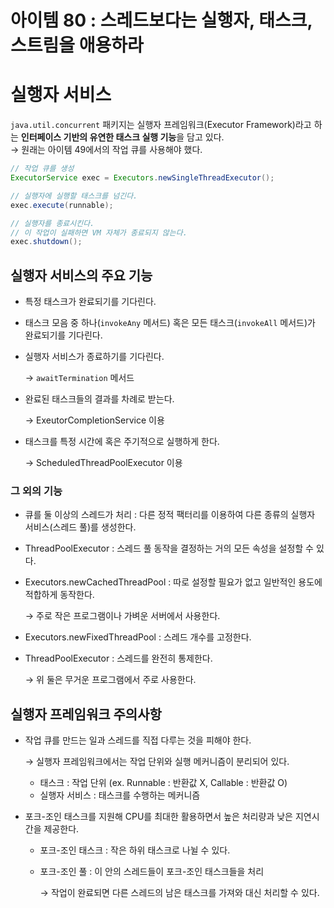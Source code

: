 # 아이템 80 : 스레드보다는 실행자, 태스크, 스트림을 애용하라

# 실행자 서비스

`java.util.concurrent` 패키지는 실행자 프레임워크(Executor Framework)라고 하는 **인터페이스 기반의 유연한 태스크 실행 기능**을 담고 있다. <br>
→ 원래는 아이템 49에서의 작업 큐를 사용해야 했다.

```java
// 작업 큐를 생성
ExecutorService exec = Executors.newSingleThreadExecutor();

// 실행자에 실행할 태스크를 넘긴다.
exec.execute(runnable);

// 실행자를 종료시킨다. 
// 이 작업이 실패하면 VM 자체가 종료되지 않는다.
exec.shutdown();
```

## 실행자 서비스의 주요 기능

- 특정 태스크가 완료되기를 기다린다.
- 태스크 모음 중 하나(`invokeAny` 메서드) 혹은 모든 태스크(`invokeAll` 메서드)가 완료되기를 기다린다.
- 실행자 서비스가 종료하기를 기다린다.
    
    → `awaitTermination` 메서드
    
- 완료된 태스크들의 결과를 차례로 받는다.
    
    → ExeutorCompletionService 이용
    
- 태스크를 특정 시간에 혹은 주기적으로 실행하게 한다.
    
    → ScheduledThreadPoolExecutor 이용
    

### 그 외의 기능

- 큐를 둘 이상의 스레드가 처리 : 다른 정적 팩터리를 이용하여 다른 종류의 실행자 서비스(스레드 풀)를 생성한다.
- ThreadPoolExecutor : 스레드 풀 동작을 결정하는 거의 모든 속성을 설정할 수 있다.
- Executors.newCachedThreadPool : 따로 설정할 필요가 없고 일반적인 용도에 적합하게 동작한다.
    
    → 주로 작은 프로그램이나 가벼운 서버에서 사용한다.
    
- Executors.newFixedThreadPool : 스레드 개수를 고정한다.
- ThreadPoolExecutor : 스레드를 완전히 통제한다.
    
    → 위 둘은 무거운 프로그램에서 주로 사용한다.
    

## 실행자 프레임워크 주의사항

- 작업 큐를 만드는 일과 스레드를 직접 다루는 것을 피해야 한다.
    
    → 실행자 프레임워크에서는 작업 단위와 실행 메커니즘이 분리되어 있다.
    
    - 태스크 : 작업 단위 (ex. Runnable : 반환값 X, Callable : 반환값 O)
    - 실행자 서비스 : 태스크를 수행하는 메커니즘

- 포크-조인 태스크를 지원해 CPU를 최대한 활용하면서 높은 처리량과 낮은 지연시간을 제공한다.
    - 포크-조인 태스크 : 작은 하위 태스크로 나뉠 수 있다.
    - 포크-조인 풀 : 이 안의 스레드들이 포크-조인 태스크들을 처리
        
        → 작업이 완료되면 다른 스레드의 남은 태스크를 가져와 대신 처리할 수 있다.